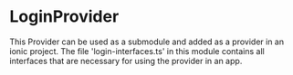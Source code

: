 # LoginProvider

This Provider can be used as a submodule and added as a provider in 
an ionic project. The file 'login-interfaces.ts' in this module contains
all interfaces that are necessary for using the provider in an app.
